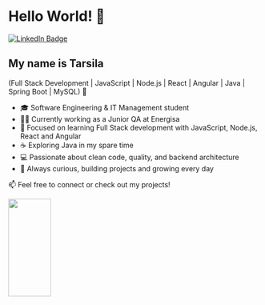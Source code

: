 <h1>Hello World! 👋</h1>

[![LinkedIn Badge](https://img.shields.io/badge/-LinkedIn-6633cc?style=flat-square&logo=Linkedin&logoColor=white&link=https://www.linkedin.com/in/tarsila-barros-fritz/)](https://www.linkedin.com/in/tarsila-barros-fritz/)

## My name is Tarsila
(Full Stack Development | JavaScript | Node.js | React | Angular | Java | Spring Boot | MySQL) 🚀  

- 🎓 Software Engineering & IT Management student  
- 👩‍💻 Currently working as a Junior QA at Energisa  
- 🌱 Focused on learning Full Stack development with JavaScript, Node.js, React and Angular  
- ☕ Exploring Java in my spare time  
- 💻 Passionate about clean code, quality, and backend architecture  
- 🚀 Always curious, building projects and growing every day  

📫 Feel free to connect or check out my projects!

<div align="left">
  <img width="41%" height="195px" src="https://github-readme-stats.vercel.app/api/top-langs/?username=tarsibytes&layout=compact&hide_border=true&title_color=8f00ff&text_color=ffffff&bg_color=0d1117" />
</div>
